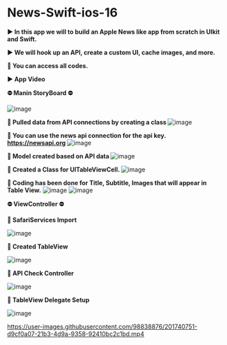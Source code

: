 # News-Swift-ios-16
<b> ▶️ In this app we will to build an Apple News like app from scratch in UIkit and Swift.</b>

<b> ▶️ We will hook up an API, create a custom UI, cache images, and more. </b>

<b> :round_pushpin: You can access all codes. </b>

<b> ▶️ App Video </b>


<b> :no_entry: Manin StoryBoard :no_entry: </b>

![image](https://user-images.githubusercontent.com/98838876/201738766-bb5a6946-0ce5-4b27-84ba-db52b6971fd9.png)



<b> :round_pushpin: Pulled data from API connections by creating a class </b>
![image](https://user-images.githubusercontent.com/98838876/201735947-23542a87-5878-45c3-a3af-9c5fb20fccce.png)

<b> :round_pushpin: You can use the news api connection for the api key. </b>
<b> https://newsapi.org </b>
![image](https://user-images.githubusercontent.com/98838876/201736690-e85018ff-22fa-40d3-9e09-e49b42d9c55a.png)

<b> :round_pushpin: Model created based on API data </b>
![image](https://user-images.githubusercontent.com/98838876/201737145-8a382651-7497-4de9-bc4e-f4a8b1f6bd95.png)


<b> :round_pushpin: Created a Class for UITableViewCell. </b>
![image](https://user-images.githubusercontent.com/98838876/201737243-cbe9287d-f6a2-4528-8abc-28cafe10ca74.png)

<b> :round_pushpin: Coding has been done for Title, Subtitle, Images that will appear in Table View.</b>
![image](https://user-images.githubusercontent.com/98838876/201737774-28487100-e7c8-411a-a07e-bf6b018a0747.png)
![image](https://user-images.githubusercontent.com/98838876/201738261-c9cafe2d-93bf-4a97-98dc-ec2dae6c03c0.png)

<b> :no_entry: ViewController :no_entry: </b>

<b> :round_pushpin: SafariServices Import </b>

![image](https://user-images.githubusercontent.com/98838876/201738951-6e474914-e1f7-4c75-8e01-050b0f8a0ebb.png)

<b> :round_pushpin: Created TableView </b>

![image](https://user-images.githubusercontent.com/98838876/201739050-6ad845a4-9779-4d06-937b-444b9065790e.png)

<b> :round_pushpin: API Check Controller </b>

![image](https://user-images.githubusercontent.com/98838876/201739147-79baf3c6-f154-4eef-9ce3-a9bb9fea0e3a.png)

<b> :round_pushpin: TableView Delegate Setup </b>

![image](https://user-images.githubusercontent.com/98838876/201739273-9726fa2f-230b-4196-a91b-b3cd499a1ea5.png)










https://user-images.githubusercontent.com/98838876/201740751-d9cf0a07-21b3-4d9a-9358-92410bc2c1bd.mp4

